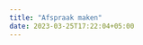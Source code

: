 ```yaml
---
title: "Afspraak maken"
date: 2023-03-25T17:22:04+05:00
---
```


<div class="salonized-booking" data-company="TkzW1QHX7E264iSmCZXoHNDs" data-color="#404043" data-language="nl" data-height="700" data-inline="true" data-outline="shadow"></div><script src="https://static-widget.salonized.com/loader.js"></script>

